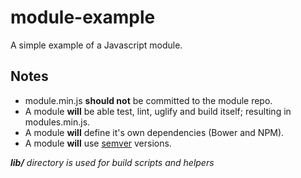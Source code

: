 module-example
==============

A simple example of a Javascript module.

## Notes
* module.min.js **should not** be committed to the module repo.
* A module **will** be able test, lint, uglify and build itself; resulting in modules.min.js.
* A module **will** define it's own dependencies (Bower and NPM).
* A module **will** use [semver](http://http://semver.org/) versions.

***lib/** directory is used for build scripts and helpers*